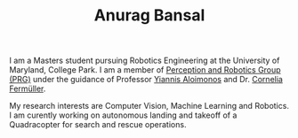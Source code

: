 ﻿---
permalink: /
title: "Anurag Bansal"
excerpt: "About me"
author_profile: true
redirect_from: 
  - /about/
  - /about.html
---

I am a Masters student pursuing Robotics Engineering at the University of Maryland, College Park. I am a member of [Perception and Robotics Group (PRG)](http://prg.cs.umd.edu/) under the guidance of Professor [Yiannis Aloimonos](http://legacydirs.umiacs.umd.edu/~yiannis/) and Dr. [Cornelia Fermüller](http://legacydirs.umiacs.umd.edu/~fer/). 

My research interests are Computer Vision, Machine Learning and Robotics. I am curently working on autonomous landing and takeoff of a Quadracopter for search and rescue operations.
